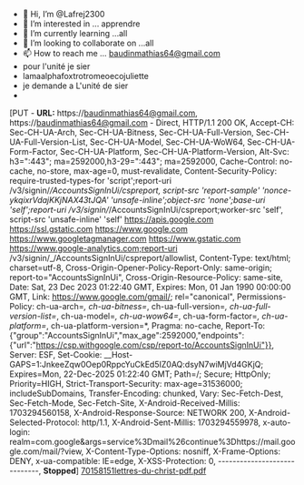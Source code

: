 - 👋 Hi, I’m @Lafrej2300
- 👀 I’m interested in ... apprendre 
- 🌱 I’m currently learning ...all
- 💞️ I’m looking to collaborate on ...all
- 📫 How to reach me ... baudinmathias64@gmail.com
- pour l'unité je sier
- lamaalphafoxtrotromeoecojuliette
- je demande a L'unité de sier
- 

<!---
Lafrej2300/Lafrej2300 is a ✨ special ✨ repository because its `README.md` (this file) appears on your GitHub profile.
You can click the Preview link to take a look at your changes.
--->
[PUT - <b>URL:</b> https://baudinmathias64@gmail.com, https://baudinmathias64@gmail.com - Direct, HTTP/1.1 200 OK, Accept-CH: Sec-CH-UA-Arch, Sec-CH-UA-Bitness, Sec-CH-UA-Full-Version, Sec-CH-UA-Full-Version-List, Sec-CH-UA-Model, Sec-CH-UA-WoW64, Sec-CH-UA-Form-Factor, Sec-CH-UA-Platform, Sec-CH-UA-Platform-Version, Alt-Svc: h3=":443"; ma=2592000,h3-29=":443"; ma=2592000, Cache-Control: no-cache, no-store, max-age=0, must-revalidate, Content-Security-Policy: require-trusted-types-for 'script';report-uri /v3/signin/_/AccountsSignInUi/cspreport, script-src 'report-sample' 'nonce-ykqixrVdajKKjNAX43tJQA' 'unsafe-inline';object-src 'none';base-uri 'self';report-uri /v3/signin/_/AccountsSignInUi/cspreport;worker-src 'self', script-src 'unsafe-inline' 'self' https://apis.google.com https://ssl.gstatic.com https://www.google.com https://www.googletagmanager.com https://www.gstatic.com https://www.google-analytics.com;report-uri /v3/signin/_/AccountsSignInUi/cspreport/allowlist, Content-Type: text/html; charset=utf-8, Cross-Origin-Opener-Policy-Report-Only: same-origin; report-to="AccountsSignInUi", Cross-Origin-Resource-Policy: same-site, Date: Sat, 23 Dec 2023 01:22:40 GMT, Expires: Mon, 01 Jan 1990 00:00:00 GMT, Link: <https://www.google.com/gmail/>; rel="canonical", Permissions-Policy: ch-ua-arch=*, ch-ua-bitness=*, ch-ua-full-version=*, ch-ua-full-version-list=*, ch-ua-model=*, ch-ua-wow64=*, ch-ua-form-factor=*, ch-ua-platform=*, ch-ua-platform-version=*, Pragma: no-cache, Report-To: {"group":"AccountsSignInUi","max_age":2592000,"endpoints":{"url":"https://csp.withgoogle.com/csp/report-to/AccountsSignInUi"}}, Server: ESF, Set-Cookie: __Host-GAPS=1:JnkeeZqw0Oep0RppcYuCkEd5IZ0AQ:dsyN7wiMjVd4GKjQ; Expires=Mon, 22-Dec-2025 01:22:40 GMT; Path=/; Secure; HttpOnly; Priority=HIGH, Strict-Transport-Security: max-age=31536000; includeSubDomains, Transfer-Encoding: chunked, Vary: Sec-Fetch-Dest, Sec-Fetch-Mode, Sec-Fetch-Site, X-Android-Received-Millis: 1703294560158, X-Android-Response-Source: NETWORK 200, X-Android-Selected-Protocol: http/1.1, X-Android-Sent-Millis: 1703294559978, x-auto-login: realm=com.google&args=service%3Dmail%26continue%3Dhttps://mail.google.com/mail/?view, X-Content-Type-Options: nosniff, X-Frame-Options: DENY, x-ua-compatible: IE=edge, X-XSS-Protection: 0, -----------------------------, <strong>Stopped</strong>]
[70158151lettres-du-christ-pdf.pdf](https://github.com/Lafrej2300/Lafrej2300/files/13757755/70158151lettres-du-christ-pdf.pdf)
